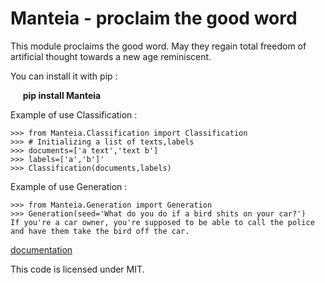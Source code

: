 Manteia - proclaim the good word
================================================================

This module proclaims the good word. May they
regain total freedom of artificial thought towards a new age
reminiscent.

You can install it with pip :

     __pip install Manteia__

Example of use Classification :


	>>> from Manteia.Classification import Classification
	>>> # Initializing a list of texts,labels
	>>> documents=['a text','text b']  
	>>> labels=['a','b']'  
	>>> Classification(documents,labels)

Example of use Generation :


	>>> from Manteia.Generation import Generation
	>>> Generation(seed='What do you do if a bird shits on your car?')
	If you're a car owner, you're supposed to be able to call the police and have them take the bird off the car.

[documentation](https://manteia.readthedocs.io/en/latest/#)

This code is licensed under MIT.
